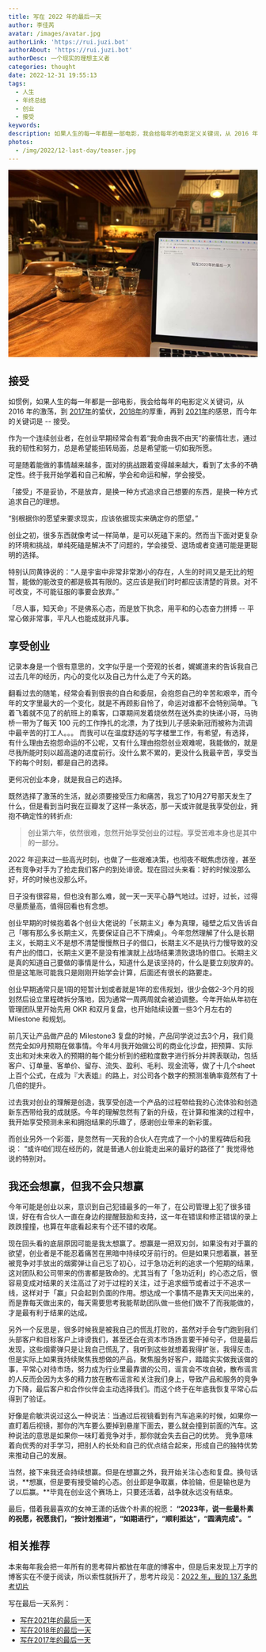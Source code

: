 ```yaml
---
title: 写在 2022 年的最后一天
author: 李佳芮
avatar: /images/avatar.jpg
authorLink: 'https://rui.juzi.bot'
authorAbout: 'https://rui.juzi.bot'
authorDesc: 一个现实的理想主义者
categories: thought
date: 2022-12-31 19:55:13
tags:
  - 人生
  - 年终总结
  - 创业
  - 接受
keywords:
description: 如果人生的每一年都是一部电影，我会给每年的电影定义关键词，从 2016 年的激荡，到 2017 年的蛰伏，2018 年的厚重，再到 2021 年的感恩，而今年的关键词是 -- 接受
photos:
  - /img/2022/12-last-day/teaser.jpg
---
```


![teaser](/img//2022/12-last-day/teaser.jpg)

## 接受

如惯例，如果人生的每一年都是一部电影，我会给每年的电影定义关键词，从 2016 年的激荡，到 [2017年](https://rui.juzi.bot/thought/2017-12-31-the-last-day-of-2017.html)的蛰伏，[2018年](https://rui.juzi.bot/thought/2019-02-02-the-last-day-of-2018.html)的厚重，再到 [2021年](https://rui.juzi.bot/thought/2022-1-1-the-last-day-of-2021.html)的感恩，而今年的关键词是 -- 接受。

作为一个连续创业者，在创业早期经常会有着“我命由我不由天”的豪情壮志，通过我的韧性和努力，总是希望能扭转局面，总是希望能一切如我所愿。

可是随着能做的事情越来越多，面对的挑战跟着变得越来越大，看到了太多的不确定性。终于我开始学着和自己和解，学会和命运和解，学会接受。

「接受」不是妥协，不是放弃，是换一种方式追求自己想要的东西，是换一种方式追求自己的理想。

“别根据你的愿望来要求现实，应该依据现实来确定你的愿望。”

创业之初，很多东西就像考试一样简单，是可以死磕下来的。然而当下面对更复杂的环境和挑战，单纯死磕是解决不了问题的，学会接受、退场或者变通可能是更聪明的选择。

特别认同黄铮说的：“人是宇宙中非常非常渺小的存在，人生的时间又是无比的短暂，能做的能改变的都是极其有限的。这应该是我们时时都应该清楚的背景。对不可改变，不可能征服的事要会放弃。”

「尽人事，知天命」不是佛系心态，而是放下执念，用平和的心态奋力拼搏 -- 平常心做非常事，平凡人也能成就非凡事。

## 享受创业

记录本身是一个很有意思的，文字似乎是一个旁观的长者，娓娓道来的告诉我自己过去几年的经历，内心的变化以及自己为什么走了今天的路。

翻看过去的随笔，经常会看到很丧的自白和委屈，会抱怨自己的辛苦和艰辛，而今年的文字里最大的一个变化，就是不再顾影自怜了，命运对谁都不会特别简单。飞着飞着就不见了的航班上的乘客，口罩期间发着烧依然在送外卖的快递小哥，马驹桥一带为了每天 100 元的工作挣扎的北漂，为了找到儿子感染新冠而被称为流调中最辛苦的打工人。。。 而我可以在温度舒适的写字楼里工作，有希望，有选择，有什么理由去抱怨命运的不公呢，又有什么理由抱怨创业艰难呢，我能做的，就是尽我所能时刻以超高速的进度前行。没什么累不累的，更没什么我最辛苦，享受当下的每个时刻，都是自己的选择。

更何况创业本身，就是我自己的选择。

既然选择了激荡的生活，就必须要接受压力和痛苦，我忘了10月27号那天发生了什么，但是看到当时我在豆瓣发了这样一条状态，那一天或许就是我享受创业，拥抱不确定性的转折点:
> 创业第六年，依然很难，忽然开始享受创业的过程。享受苦难本身也是其中的一部分。

2022 年迎来过一些高光时刻，也做了一些艰难决策，也彻夜不眠焦虑彷徨，甚至还有竞争对手为了抢走我们客户的到处诽谤。现在回过头来看：好的时候没那么好，坏的时候也没那么坏。

日子没有很容易，但也没有那么难，就一天一天平心静气地过。过好，过长，过得尽量质量高，值得回看也有念想。

创业早期的时候抱着各个创业大佬说的「长期主义」奉为真理，碰壁之后又告诉自己「哪有那么多长期主义，先要保证自己不下牌桌」。今年忽然理解了什么是长期主义，长期主义不是想不清楚慢慢熬日子的借口，长期主义不是执行力慢导致的没有产出的借口，长期主义更不是没有推演就上战场结果溃败退场的借口。长期主义是真的知道自己要做的事情是什么，知道什么是该坚持的，什么是要立刻放弃的。但是这笔账可能我只是刚刚开始学会计算，后面还有很长的路要走。

创业早期通常只是1周的短暂计划或者就是1年的宏伟规划，很少会做2-3个月的规划然后设立里程碑拆分落地，因为通常一周两周就会被迫调整。今年开始从年初在管理团队里开始先用 OKR 和双月复盘，也开始陆续设置一些3个月左右的 Milestone 和规划。

前几天让产品做产品的 Milestone3 复盘的时候，产品同学说过去3个月，我们竟然完全如9月预期在做事情。今年4月我开始做公司的商业化沙盘，把预算、实际支出和对未来收入的预期的每个能分析到的细粒度数字进行拆分并跨表联动，包括客户、订单量、客单价、留存、流失、盈利、毛利、现金流等，做了十几个sheet上百个公式，在成为『大表姐』的路上，对公司各个数字的预测准确率竟然有了十几倍的提升。

过去我对创业的理解是创造，我享受创造一个产品的过程带给我的心流体验和创造新东西带给我的成就感。今年的理解忽然有了新的升级，在计算和推演的过程中，我开始享受预测未来和拥抱结果的乐趣了，感谢创业带来的新彩蛋。

而创业另外一个彩蛋，是忽然有一天我的合伙人在完成了一个小的里程碑后和我说：
“或许咱们现在经历的，就是普通人创业能走出来的最好的路径了”
我觉得他说的特别对。

## 我还会想赢，但我不会只想赢

今年可能是创业以来，意识到自己犯错最多的一年了，在公司管理上犯了很多错误，好在有合伙人一直在身边的提醒鼓励和支持，这一年在错误和修正错误的录上跌跌撞撞，也算在年底看起来有个还不错的收尾。

现在回头看的底层原因可能是我太想赢了。想赢是一把双刃剑，如果没有对于赢的欲望，创业者是不能忍着痛苦在黑暗中持续咬牙前行的。但是如果只想着赢，甚至被竞争对手放出的烟雾弹让自己忘了初心，过于急功近利的追求一个短期的结果，这对团队和公司带来的伤害都是致命的。尤其当有了「急功近利」的心态之后，很容易变成对结果的关注高过了对于过程的关注，过于追求细节或者过于不追求一线，这样对于「赢」只会起到负面的作用。想达成一个事情不是靠天天问出来的，而是靠每天做出来的，每天需要思考我能帮助团队做一些他们做不了而我能做的，才是最有利于结果的达成。

另外一个反思是，很多时候我是被我自己的慌乱打败的，虽然对手会专门跑到我们头部客户和目标客户上诽谤我们，甚至还会在资本市场扬言要干掉句子，但是最后发现，这些烟雾弹只是让我自己慌乱了，我听到这些就想着我得扩张，我得反击。但是实际上如果我持续聚焦我想做的产品，聚焦服务好客户，踏踏实实做我该做的事，平常心对待市场，努力成为行业里最靠谱的公司，谣言会不攻自破，散布谣言的人反而会因为太多的精力放在散布谣言和关注我们身上，导致产品和服务的竞争力下降，最后客户和合作伙伴会主动选择我们。而这个终于在年底我恢复平常心后得到了验证。

好像是俞敏洪说过这么一种说法：当通过后视镜看到有汽车追来的时候，如果你一直盯着后视镜，那你的汽车要么要掉到悬崖下面去，要么就会撞到前面的汽车。这种说法的意思是如果你一味盯着竞争对手，那你就会失去自己的优势。
竞争意味着向优秀的对手学习，把别人的长处和自己的优点结合起来，形成自己的独特优势来推动自己的发展。

当然，接下来我还会持续想赢。但是在想赢之外，我开始关注心态和复盘。换句话说，**想赢，但是要有接受输的心态。创业即是争取赢，体验输，但是输也是为了以后赢。**毕竟在创业这个赛场上，只要还活着，战争就永远没有结束。

最后，借着我最喜欢的女神王潇的话做个朴素的祝愿：
**“2023年，说一些最朴素的祝愿，祝愿我们，“按计划推进”，“如期进行”，“顺利抵达”，“圆满完成”。 ”**

## 相关推荐

本来每年我会把一年所有的思考碎片都放在年底的博客中，但是后来发现上万字的博客实在不便于阅读，所以索性就拆开了，思考片段见：[2022 年，我的 137 条思考切片](http://rui.juzi.bot/reading/2022-12-31-2022-journal.html)

写在最后一天系列：

- [写在2021年的最后一天](https://rui.juzi.bot/thought/2022-1-1-the-last-day-of-2021.html)
- [写在2018年的最后一天](https://rui.juzi.bot/thought/2019-02-02-the-last-day-of-2018.html)
- [写在2017年的最后一天](https://rui.juzi.bot/thought/2017-12-31-the-last-day-of-2017.html)
